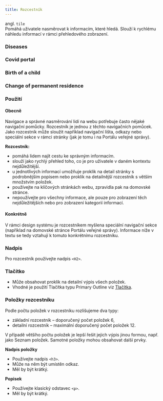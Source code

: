 ```yaml
---
title: Rozcestník
---
```


<script setup>
import DocumentationLinks from '../.vitepress/theme/components/DocumentationLinks.vue'
</script>

angl. `tile`<br>
Pomáhá uživatele nasměrovat k informacím, které hledá. Slouží k rychlému náhledu informací v rámci přehledového zobrazení.

<div class="sample-content">
    <client-only>
        <gov-tiles columns="2">
            <gov-tile href="https://gov.cz/">
                <h3 slot="title">Diseases</h3>
                <gov-icon type="complex" name="packet" slot="icon"></gov-icon>
            </gov-tile>
            <gov-tile href="https://gov.cz/">
                <h3 slot="title">Covid portal</h3>
                <gov-icon type="complex" name="pills" slot="icon"></gov-icon>
            </gov-tile>
            <gov-tile href="https://gov.cz/">
                <h3 slot="title">Birth of a child</h3>
                <gov-icon type="complex" name="holiday" slot="icon"></gov-icon>
            </gov-tile>
            <gov-tile href="https://gov.cz/">
                <h3 slot="title">Change of permanent residence</h3>
                <gov-icon type="complex" name="illness" slot="icon"></gov-icon>
            </gov-tile>
        </gov-tiles>
    </client-only>
</div>

<DocumentationLinks
    storybookUrl="/storybook/?path=/docs/components-tile--docs"
    documentationUrl="/komponenty/dokumentace/gov-tile" />

### Použití

#### Obecně

Navigace a správné nasměrování lidí na webu potřebuje často nějaké navigační pomůcky. Rozcestník je jednou z těchto navigačních pomůcek. Jako rozcestník může sloužit například navigační lišta, odkazy nebo speciální sekce v rámci stránky (jak je tomu i na Portálu veřejné správy).

**Rozcestník:**
- pomáhá lidem najít cestu ke správným informacím.
- slouží jako rychlý přehled toho, co je pro uživatele v daném kontextu nejdůležitější.
- u jednotlivých informací umožňuje proklik na detail stránky s podrobnějším popisem nebo proklik na detailnější rozcestník s větším množstvím položek.
- používejte na klíčových stránkách webu, zpravidla pak na domovské stránce.
- nepoužívejte pro všechny informace, ale pouze pro zobrazení těch nejdůležitějších nebo pro zobrazení kategorií informací.

#### Konkrétně
V rámci design systému je rozcestníkem myšlena speciální navigační sekce (například na domovské stránce Portálu veřejné správy). Informace níže v textu se tedy vztahují k tomuto konkrétnímu rozcestníku.

### Nadpis
Pro rozcestník používejte nadpis `<H2>`.

### Tlačítko
- Může obsahovat proklik na detailní výpis všech položek.
- Vhodné je použití Tlačítka typu Primary Outline viz [Tlačítka](/komponenty/tlacitko).

### Položky rozcestníku
Podle počtu položek v rozcestníku rozlišujeme dva typy:

- základní rozcestník – doporučený počet položek 6,
- detailní rozcestník – maximální doporučený počet položek 12.

V případě většího počtu položek je lepší řešit jejich výpis jinou formou, např. jako Seznam položek. Samotné položky mohou obsahovat další prvky.

**Nadpis položky**
- Používejte nadpis `<h3>`.
- Může na něm být umístěn odkaz.
- Měl by být krátký.

**Popisek**
- Používejte klasický odstavec `<p>`.
- Měl by být krátký.
